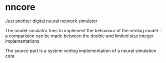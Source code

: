 # nncore
Just another digital neural network simulator

The model simulator tries to implement the behaviour of the verilog model -
 a comparision can be made between the double and limited size integer implementations

The source part is a system verilog implementation of a neural simulation core


